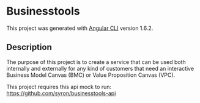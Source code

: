 # Businesstools

This project was generated with [Angular CLI](https://github.com/angular/angular-cli) version 1.6.2.

## Description

The purpose of this project is to create a service that can be used both internally and externally for any kind of customers that need an interactive Business Model Canvas (BMC) or Value Proposition Canvas (VPC).

This project requires this api mock to run: https://github.com/syron/businesstools-api